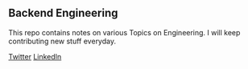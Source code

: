 ## Backend Engineering

This repo contains notes on various Topics on Engineering. I will keep contributing new stuff everyday.

[Twitter](https://twitter.com/sounak_08)
[LinkedIn](https://www.linkedin.com/in/sounak08)